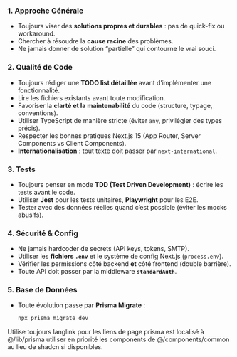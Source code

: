 ### 1. Approche Générale

- Toujours viser des **solutions propres et durables** : pas de quick-fix ou workaround.
- Chercher à résoudre la **cause racine** des problèmes.
- Ne jamais donner de solution “partielle” qui contourne le vrai souci.

### 2. Qualité de Code

- Toujours rédiger une **TODO list détaillée** avant d’implémenter une fonctionnalité.
- Lire les fichiers existants avant toute modification.
- Favoriser la **clarté et la maintenabilité** du code (structure, typage, conventions).
- Utiliser TypeScript de manière stricte (éviter `any`, privilégier des types précis).
- Respecter les bonnes pratiques Next.js 15 (App Router, Server Components vs Client Components).
- **Internationalisation** : tout texte doit passer par `next-international`.

### 3. Tests

- Toujours penser en mode **TDD (Test Driven Development)** : écrire les tests avant le code.
- Utiliser **Jest** pour les tests unitaires, **Playwright** pour les E2E.
- Tester avec des données réelles quand c’est possible (éviter les mocks abusifs).

### 4. Sécurité & Config

- Ne jamais hardcoder de secrets (API keys, tokens, SMTP).
- Utiliser les **fichiers `.env`** et le système de config Next.js (`process.env`).
- Vérifier les permissions côté backend **et** côté frontend (double barrière).
- Toute API doit passer par la middleware **`standardAuth`**.

### 5. Base de Données

- Toute évolution passe par **Prisma Migrate** :
  ```bash
  npx prisma migrate dev
  ```

Utilise toujours langlink pour les liens de page
prisma est localisé à @/lib/prisma
utiliser en priorité les components de @/components/common au lieu de shadcn si disponibles.
